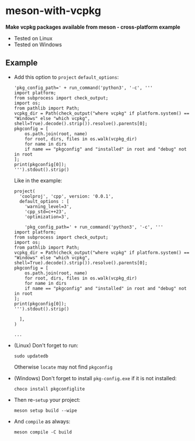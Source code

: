 # meson-with-vcpkg
**Make vcpkg packages available from meson - cross-platform example**
- Tested on Linux
- Tested on Windows

## Example
- Add this option to `project` `default_options`:
  ```meson
  'pkg_config_path=' + run_command('python3', '-c', '''
  import platform;
  from subprocess import check_output;
  import os;
  from pathlib import Path;
  vcpkg_dir = Path(check_output("where vcpkg" if platform.system() == "Windows" else "which vcpkg", shell=True).decode().strip()).resolve().parents[0];
  pkgconfig = [
      os.path.join(root, name)
      for root, dirs, files in os.walk(vcpkg_dir)
      for name in dirs 
      if name == "pkgconfig" and "installed" in root and "debug" not in root
  ];
  print(pkgconfig[0]);
  ''').stdout().strip()
  ```
  Like in the example:
  ```meson
  project(
    'coolproj', 'cpp', version: '0.0.1', 
    default_options : [
      'warning_level=3', 
      'cpp_std=c++23', 
      'optimization=3',
      
      'pkg_config_path=' + run_command('python3', '-c', '''
  import platform;
  from subprocess import check_output;
  import os;
  from pathlib import Path;
  vcpkg_dir = Path(check_output("where vcpkg" if platform.system() == "Windows" else "which vcpkg", shell=True).decode().strip()).resolve().parents[0];
  pkgconfig = [
      os.path.join(root, name)
      for root, dirs, files in os.walk(vcpkg_dir)
      for name in dirs 
      if name == "pkgconfig" and "installed" in root and "debug" not in root
  ];
  print(pkgconfig[0]);
  ''').stdout().strip()
  
    ],
  )
  
  ...
  ```
- (Linux) Don't forget to run:
  
  ```
  sudo updatedb
   ```
  Otherwise `locate` may not find `pkgconfig`
  
- (Windows) Don't forget to install `pkg-config.exe` if it is not installed:
  
  ```
  choco install pkgconfiglite
  ```
  
- Then re-`setup` your project:
  
  ```
  meson setup build --wipe
  ```
- And `compile` as always:
  
  ```
  meson compile -C build
  ```

